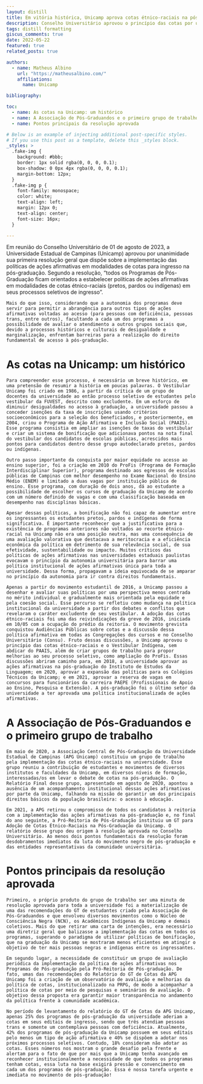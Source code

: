 ```yaml
---
layout: distill
title: Em vitória histórica, Unicamp aprova cotas étnico-raciais na pós-graduação
description: Conselho Universitário aprovou o princípio das cotas por unanimidade
tags: distill formatting
giscus_comments: true
date: 2022-05-22
featured: true
related_posts: true

authors:
  - name: Matheus Albino
    url: "https://matheusalbino.com/"
    affiliations:
      name: Unicamp

bibliography: 

toc:
  - name: As cotas na Unicamp: um histórico
  - name: A Associação de Pós-Graduandos e o primeiro grupo de trabalho
  - name: Pontos principais da resolução aprovada

# Below is an example of injecting additional post-specific styles.
# If you use this post as a template, delete this _styles block.
_styles: >
  .fake-img {
    background: #bbb;
    border: 1px solid rgba(0, 0, 0, 0.1);
    box-shadow: 0 0px 4px rgba(0, 0, 0, 0.1);
    margin-bottom: 12px;
  }
  .fake-img p {
    font-family: monospace;
    color: white;
    text-align: left;
    margin: 12px 0;
    text-align: center;
    font-size: 16px;
  }

---
```


Em reunião do Conselho Universitário de 01 de agosto de 2023, a Universidade Estadual de Campinas (Unicamp) aprovou por unanimidade sua primeira resolução geral que dispõe sobre a implementação das políticas de ações afirmativas em modalidades de cotas para ingresso na pós-graduação. Segundo a resolução, “todos os Programas de Pós-Graduação ficam orientados a estabelecer políticas de ações afirmativas em modalidades de cotas étnico-raciais (pretos, pardos ou indígenas) em seus processos seletivos de ingresso”. 

	Mais do que isso, considerando que a autonomia dos programas deve servir para permitir a abrangência para outros tipos de ações afirmativas voltadas ao acesso (para pessoas com deficiência, pessoas trans, entre outros), facultando a cada um dos programas a possibilidade de avaliar o atendimento a outros grupos sociais que, devido a processos históricos e culturais de desigualdade e marginalização, enfrentam barreiras para a realização do direito fundamental de acesso à pós-graduação.

 # As cotas na Unicamp: um histórico
 
	Para compreender esse processo, é necessário um breve histórico, em uma pretensão de resumir a história em poucas palavras. O Vestibular Unicamp foi criado em 1986, a partir da crítica de um grupo de docentes da universidade ao então processo seletivo de estudantes pelo vestibular da FUVEST, descrito como excludente. Em um esforço de diminuir desigualdades no acesso à graduação, a universidade passou a conceder isenções da taxa de inscrições usando critérios socioeconômicos para a seleção dos beneficiados, e posteriormente, em 2004, criou o Programa de Ação Afirmativa e Inclusão Social (PAAIS). Esse programa consistia em ampliar as isenções de taxas do vestibular e criar um sistema de bonificação que adicionava pontos na nota final do vestibular dos candidatos de escolas públicas, acrescidos mais pontos para candidatos dentro desse grupo autodeclarado pretos, pardos ou indígenas. 
 
	Outro passo importante da conquista por maior equidade no acesso ao ensino superior, foi a criação em 2010 do ProFis (Programa de Formação Interdisciplinar Superior), programa destinado aos egressos de escolas públicas de Campinas com melhor desempenho no Exame Nacional do Ensino Médio (ENEM) e limitado a duas vagas por instituição pública de ensino. Esse programa, com duração de dois anos, dá ao estudante a possibilidade de escolher os cursos de graduação da Unicamp de acordo com um número definido de vagas e com uma classificação baseada em desempenho nas disciplinas básicas.
 
	Apesar dessas políticas, a bonificação não foi capaz de aumentar entre os ingressantes os estudantes pretos, pardos e indígenas de forma significativa. É importante reconhecer que a justificativa para a existência de programas anteriores não voltados ao recorte étnico-racial na Unicamp não era uma posição neutra, mas uma consequência de uma avaliação valorativa que destacava a meritocracia e a eficiência econômica da política em detrimento de sua relevância social, de sua efetividade, sustentabilidade ou impacto. Muitos críticos das políticas de ações afirmativas nas universidades estaduais paulistas evocavam o princípio da autonomia universitária para barrar uma política institucional de ações afirmativas única para toda a universidade. Dessa forma, propagavam a ideia equivocada de se amparar no princípio da autonomia para ir contra direitos fundamentais. 

	Apenas a partir do movimento estudantil de 2016, a Unicamp passou a desenhar e avaliar suas políticas por uma perspectiva menos centrada no mérito individual e gradualmente mais orientada pela equidade e pela coesão social. Esse percurso se refletiu como mudança na política institucional da universidade a partir dos debates e conflitos que revelaram o caráter excludente de seu vestibular. A adoção das cotas étnico-raciais foi uma das reivindicações da greve de 2016, iniciada em 10/05 com a ocupação do prédio da reitoria. O movimento grevista conquistou Audiências Públicas sobre cotas e a discussão dessa política afirmativa em todas as Congregações dos cursos e no Conselho Universitário (Consu). Fruto dessas discussões, a Unicamp aprovou o princípio das cotas étnico-raciais e o Vestibular Indígena, sem abdicar do PAAIS, além de criar grupos de trabalho para propor melhorias ao seu processo seletivo, como ampliação do ProFis. Essas discussões abriram caminho para, em 2018, a universidade aprovar as ações afirmativas na pós-graduação do Instituto de Estudos da Linguagem; em 2020, aprovar a expansão das políticas para os Colégios Técnicos da Unicamp; e em 2021, aprovar a reserva de vagas em concursos para funcionários da carreira PAEPE (Profissionais de Apoio ao Ensino, Pesquisa e Extensão). A pós-graduação foi o último setor da universidade a ter aprovada uma política institucionalizada de ações afirmativas. 

 # A Associação de Pós-Graduandos e o primeiro grupo de trabalho

	Em maio de 2020, a Associação Central de Pós-Graduação da Universidade Estadual de Campinas (APG Unicamp) constituiu um grupo de trabalho pela implementação das cotas étnico-raciais na universidade. Esse grupo reuniu a contribuição de estudantes e movimentos de diversos institutos e faculdades da Unicamp, em diversos níveis de formação, interessadas/os em levar o debate de cotas na pós-graduação. O Relatório Final desse grupo, apresentado em agosto de 2020, apontou a ausência de um acompanhamento institucional dessas ações afirmativas por parte da Unicamp, falhando na missão de garantir um dos principais direitos básicos da população brasileira: o acesso à educação. 

	Em 2021, a APG retirou o compromisso de todos os candidatos à reitoria com a implementação das ações afirmativas na pós-graduação e, no final do ano seguinte, a Pró-Reitoria de Pós-Graduação instituiu um GT para Adoção de Cotas Étnico-Raciais na Pós-Graduação da Unicamp. O relatório desse grupo deu origem à resolução aprovada no Conselho Universitário. Ao menos dois pontos fundamentais da resolução foram desdobramentos imediatos da luta do movimento negro de pós-graduação e das entidades representativas da comunidade universitária. 

 # Pontos principais da resolução aprovada

	Primeiro, o próprio produto do grupo de trabalho ser uma minuta de resolução aprovada para toda a universidade foi a materialização de uma das recomendações do GT de estudantes criado pela Associação de Pós-Graduandos e que envolveu diversos movimentos como o Núcleo de Consciência Negra (NCN), os Acadêmicos Indígenas da Unicamp e demais coletivos. Mais do que retirar uma carta de intenções, era necessário uma diretriz geral que balizasse a implementação das cotas em todos os programas, superando o paradigma de utilizar políticas de bonificação, que na graduação da Unicamp se mostraram menos eficientes em atingir o objetivo de ter mais pessoas negras e indígenas entre os ingressantes. 

	Em segundo lugar, a necessidade de constituir um grupo de avaliação periódica da implementação da política de ações afirmativas nos Programas de Pós-graduação pela Pró-Reitoria de Pós-graduação. De fato, umas das recomendações do Relatório do GT de Cotas da APG Unicamp foi a criação de um observatório de avaliação e melhorias da política de cotas, institucionalizado na PRPG, de modo a acompanhar a política de cotas por meio de pesquisas e seminários de avaliação. O objetivo dessa proposta era garantir maior transparência no andamento da política frente à comunidade acadêmica.

	No período de levantamento do relatório do GT de Cotas da APG Unicamp, apenas 25% dos programas de pós-graduação da universidade aderiam a cotas em seus editais de ingresso, sendo que três atendiam pessoas trans e somente um contemplava pessoas com deficiência. Atualmente, 42% dos programas de pós-graduação da Unicamp possuem em seus editais pelo menos um tipo de ação afirmativa e 40% se dispõem a adotar nos próximos processos seletivos. Contudo, 18% consideram não adotar as cotas. Esses números nos mostram o grande desafio pela frente e alertam para o fato de que por mais que a Unicamp tenha avançado em reconhecer institucionalmente a necessidade de que todos os programas tenham cotas, essa luta na base exigirá pressão e convencimento em cada um dos programas de pós-graduação. Essa é nossa tarefa urgente e imediata no movimento de pós-graduação! 

